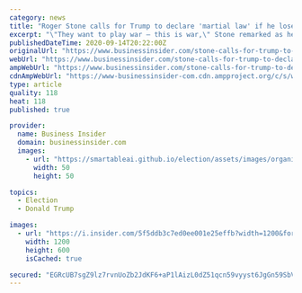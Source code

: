 ```yaml
---
category: news
title: "Roger Stone calls for Trump to declare 'martial law' if he loses the election — and order arrests of Mark Zuckerberg, Tim Cook, and the Clintons"
excerpt: "\"They want to play war — this is war,\" Stone remarked as he stirred baseless fears of electoral fraud and urged President Donald Trump to seize power."
publishedDateTime: 2020-09-14T20:22:00Z
originalUrl: "https://www.businessinsider.com/stone-calls-for-trump-to-declare-martial-law-election-loss-2020-9"
webUrl: "https://www.businessinsider.com/stone-calls-for-trump-to-declare-martial-law-election-loss-2020-9"
ampWebUrl: "https://www.businessinsider.com/stone-calls-for-trump-to-declare-martial-law-election-loss-2020-9"
cdnAmpWebUrl: "https://www-businessinsider-com.cdn.ampproject.org/c/s/www.businessinsider.com/stone-calls-for-trump-to-declare-martial-law-election-loss-2020-9"
type: article
quality: 118
heat: 118
published: true

provider:
  name: Business Insider
  domain: businessinsider.com
  images:
    - url: "https://smartableai.github.io/election/assets/images/organizations/businessinsider.com-50x50.jpg"
      width: 50
      height: 50

topics:
  - Election
  - Donald Trump

images:
  - url: "https://i.insider.com/5f5ddb3c7ed0ee001e25effb?width=1200&format=jpeg"
    width: 1200
    height: 600
    isCached: true

secured: "EGRcUB7sgZ9lz7rvnUoZb2JdKF6+aP1lAizL0dZ51qcn59vyyst6JgGn59SbViGehtcyPzZq5my/PP6M2lzbuMoNYR03Vadw8jpLNvy52uh8dEszRXn4jmUv9y/MBkCMpxtnB2wxI2jIoqajvS1gEey4B+Zxqr/3z+3LklanqWiTJoWsvsEXvQ0RQBXh9inKA0q0bSBYluXWM7o+ihVUKjTYXE7G3FhLuO90kuXE7vt7M8EDi95OQXVczSMsbpYWErr280X2Kyu3JM+76SYz7c+nS4xshdinS5S2OtwzWHCwuOsPD0oGNQNBRGzkVdayigdEIRuNDbNIOh5LOwY/M7b25M+7Q21kRorTT5+OtfU=;YIXycR3RWoY6+JBovyNBRw=="
---
```


